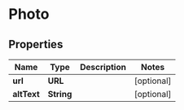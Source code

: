 

# Photo


## Properties

Name | Type | Description | Notes
------------ | ------------- | ------------- | -------------
**url** | **URL** |  |  [optional]
**altText** | **String** |  |  [optional]



